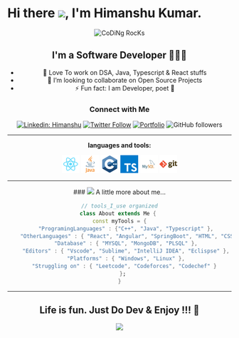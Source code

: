 # Hi there <img src="https://media.giphy.com/media/hvRJCLFzcasrR4ia7z/giphy.gif" width="25px">, I'm Himanshu Kumar.

<div align="center" width="50">

<!-- <img src="https://github.com/SP-XD/SP-XD/blob/main/images/hellocoders_rounded.gif?raw=true" href="https://github.com/sp-xd" alt="Hello Coders" width="625"/> <br> -->
<img src="https://github.com/SP-XD/SP-XD/blob/main/images/dev-working_rounded.gif?raw=true" href="https://github.com/sp-xd" alt="CoDiNg RocKs"  width="550"/><br> 

##  I'm a Software Developer 👨🏽‍💻

- 🌱 Love To work on DSA, Java, Typescript & React stuffs
- 👯 I’m looking to collaborate on Open Source Projects
- ⚡ Fun fact: I am Developer, poet 🤣

### Connect with Me

[![Linkedin: Himanshu](https://img.shields.io/badge/-Himanshu-blue?style=flat-square&logo=Linkedin&logoColor=white&link=https://linkedin.com/in/kr-himanshu/)](https://linkedin.com/in/kr-himanshu/)
[![Twitter Follow](https://img.shields.io/twitter/follow/Himansh69869790?label=Follow)](https://twitter.com/Himansh69869790/)
[![Portfolio](https://img.shields.io/badge/Website-46a2f1.svg?&style=flat-square&logo=Google-Chrome&logoColor=white&link=http://himanshu4776.github.io/)](http://himanshu4776.github.io/)
![GitHub followers](https://img.shields.io/github/followers/Himanshu4776?label=Follow&style=social)

<!-- <img align="right" alt="GIF" src="https://github.com/abhisheknaiidu/abhisheknaiidu/blob/master/code.gif?raw=true" width="580" height="350" /> -->

<hr></hr>

**languages and tools:**  

<code><img height="40" src="https://raw.githubusercontent.com/github/explore/80688e429a7d4ef2fca1e82350fe8e3517d3494d/topics/react/react.png"></code>
<code><img height="40" src="https://raw.githubusercontent.com/github/explore/80688e429a7d4ef2fca1e82350fe8e3517d3494d/topics/java/java.png"></code>
<code><img height="40" src="https://raw.githubusercontent.com/github/explore/80688e429a7d4ef2fca1e82350fe8e3517d3494d/topics/cpp/cpp.png"></code>
<code><img height="40" src="https://raw.githubusercontent.com/github/explore/80688e429a7d4ef2fca1e82350fe8e3517d3494d/topics/typescript/typescript.png"></code>
<code><img height="40" src="https://raw.githubusercontent.com/github/explore/80688e429a7d4ef2fca1e82350fe8e3517d3494d/topics/mysql/mysql.png"></code>
<code><img height="40" src="https://raw.githubusercontent.com/github/explore/80688e429a7d4ef2fca1e82350fe8e3517d3494d/topics/git/git.png"></code>

<hr></hr>
### <img src="https://media.giphy.com/media/VgCDAzcKvsR6OM0uWg/giphy.gif" width="50"> A little more about me...

```dart
// tools_I_use organized
class About extends Me { 
  const myTools = {  
    "ProgramingLanguages" : {"C++", "Java", "Typescript" },
    "OtherLanguages" : { "React", "Angular", "SpringBoot", "HTML", "CSS" },
    "Database" : { "MYSQL", "MongoDB", "PLSQL" },
    "Editors" : { "Vscode", "Sublime", "IntelliJ IDEA", "Eclispse" },
    "Platforms" : { "Windows", "Linux" },
    "Struggling on" : { "Leetcode", "Codeforces", "Codechef" } 
  };
}
```
<hr></hr>

## Life is fun. Just Do Dev & Enjoy !!! 🦖
<img src="https://github.com/Himanshu4776/SP-XD/blob/main/images/dino_rounded.gif?raw=true" href="https://github.com/Himanshu4776" width="700"/><br>
<!--
**Himanshu4776/Himanshu4776** is a ✨ _special_ ✨ repository because its `README.md` (this file) appears on your GitHub profile.

Here are some ideas to get you started:

- 🔭 I’m currently working on ...
- 🌱 I’m currently learning ...
- 👯 I’m looking to collaborate on ...
- 🤔 I’m looking for help with ...
- 💬 Ask me about ...
- 📫 How to reach me: ...
- 😄 Pronouns: ...
- ⚡ Fun fact: ...
-->
